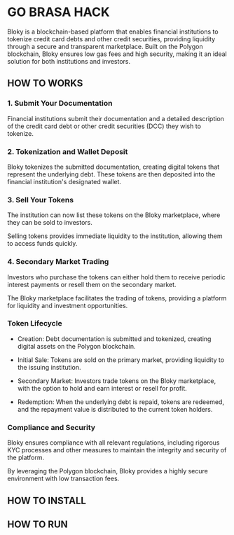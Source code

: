 # GO BRASA HACK

Bloky is a blockchain-based platform that enables financial institutions to tokenize credit card debts and other credit securities, providing liquidity through a secure and transparent marketplace. Built on the Polygon blockchain, Bloky ensures low gas fees and high security, making it an ideal solution for both institutions and investors.

## HOW TO WORKS

### 1. Submit Your Documentation

Financial institutions submit their documentation and a detailed description of the credit card debt or other credit securities (DCC) they wish to tokenize.

### 2. Tokenization and Wallet Deposit

Bloky tokenizes the submitted documentation, creating digital tokens that represent the underlying debt.
These tokens are then deposited into the financial institution's designated wallet.

### 3. Sell Your Tokens

The institution can now list these tokens on the Bloky marketplace, where they can be sold to investors.

Selling tokens provides immediate liquidity to the institution, allowing them to access funds quickly.

### 4. Secondary Market Trading

Investors who purchase the tokens can either hold them to receive periodic interest payments or resell them on the secondary market.

The Bloky marketplace facilitates the trading of tokens, providing a platform for liquidity and investment opportunities.

### Token Lifecycle

- Creation: Debt documentation is submitted and tokenized, creating digital assets on the Polygon blockchain.

- Initial Sale: Tokens are sold on the primary market, providing liquidity to the issuing institution.

- Secondary Market: Investors trade tokens on the Bloky marketplace, with the option to hold and earn interest or resell for profit.

- Redemption: When the underlying debt is repaid, tokens are redeemed, and the repayment value is distributed to the current token holders.

### Compliance and Security

Bloky ensures compliance with all relevant regulations, including rigorous KYC processes and other measures to maintain the integrity and security of the platform.

By leveraging the Polygon blockchain, Bloky provides a highly secure environment with low transaction fees.

## HOW TO INSTALL

## HOW TO RUN
